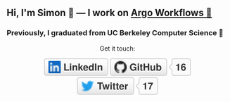 ## Hi, I'm Simon 🌵 — I work on [Argo Workflows 🦑](https://github.com/argoproj/argo-workflows)

### Previously, I graduated from UC Berkeley Computer Science 🐻

<p align="center">
	Get it touch:
</p>

<p align="center">
	<a href="https://www.linkedin.com/in/sbehar"><img src="img/linkedin.svg" alt="LinkedIn"></a>
	<a href="https://github.com/simster7"><img src="img/github.svg" alt="GitHub"></a>
	<a href="https://twitter.com/simster7"><img src="img/twitter.svg" alt="Twitter"></a>
</p>

